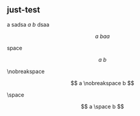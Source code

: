 ## just-test

a sadsa $a~b$ dsaa

$$
a ~ baa 
$$

space

$$
a \  b 
$$

\nobreakspace

$$
a \nobreakspace b 
$$

\space

$$
a \space b 
$$

